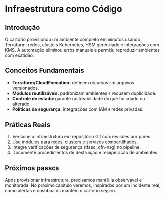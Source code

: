 # Infraestrutura como Código

## Introdução

O cartório provisionou um ambiente completo em minutos usando Terraform: redes, clusters Kubernetes, HSM gerenciado e integrações com KMS. A automação eliminou erros manuais e permitiu reproduzir ambientes com exatidão.

## Conceitos Fundamentais

- **Terraform/CloudFormation:** definem recursos em arquivos versionados.
- **Módulos reutilizáveis:** padronizam ambientes e reduzem duplicidade.
- **Controle de estado:** garante rastreabilidade do que foi criado ou alterado.
- **Políticas de segurança:** integrações com IAM e redes privadas.

## Práticas Reais

1. Versione a infraestrutura em repositório Git com revisões por pares.
2. Use módulos para redes, clusters e serviços compartilhados.
3. Integre verificações de segurança (tfsec, cfn-nag) no pipeline.
4. Documente procedimentos de destruição e recuperação de ambientes.

## Próximos passos

Após provisionar infraestrutura, precisamos mantê-la observável e monitorada. No próximo capítulo veremos, inspirados por um incidente real, como alertas e dashboards mantêm o cartório seguro.

